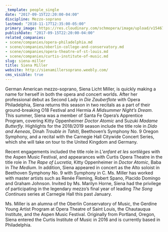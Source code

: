 ```yaml
---
_template: people_single
date: "2017-09-15T22:20:00-04:00"
discipline: Mezzo-soprano
lastmod: "2018-11-17T12:35:00-05:00"
primary_image: https://res.cloudinary.com/schmopera/image/upload/v1546740795/media/2019/01/SienaMiller.jpg
publishDate: "2017-09-15T22:20:00-04:00"
related_companies:
- scene/companies/opera-philadelphia.md
- scene/companies/oberlin-college-and-conservatory.md
- scene/companies/opera-theatre-of-st-louis.md
- scene/companies/curtis-institute-of-music.md
slug: siena-miller
title: Siena Miller
website: http://sienamillersoprano.weebly.com/
cms_visible: true
---
```

German American mezzo-soprano, Siena Licht Miller, is quickly making a name for herself in both the opera and concert worlds. After her professional debut as Second Lady in *Die Zauberflote* with Opera Philadelphia, Siena returns this season in two recitals as a part of their ground-breaking O18 Festival and Hermia *A Midsummer Night’s Dream*. This summer, Siena was a member of Santa Fe Opera’s Apprentice Program, covering Kitty Oppenheimer *Doctor Atomic* and Suzuki *Madame Butterfly*. Highlights for the 2018/2019 season include the title role in *Dido and Aeneas*, Dinah *Trouble in Tahiti*, Beethoven’s Symphony No. 9 Oregon Symphony, and a recital with the Carnegie Hall Citywide Concert Series, which she will take on tour to the United Kingdom and Germany.
 
Recent engagements included the title role in *L'enfant et les sortilèges* with the Aspen Music Festival, and appearances with Curtis Opera Theatre in the title role in *The Rape of Lucretia*, Kitty Oppenheimer in *Doctor Atomic*, Baba in *The Medium*. In addition, Siena appeared in concert as the Alto soloist in Beethoven Symphony No. 9 with Symphony in C. Ms. Miller has worked with master artists such as Renée Fleming, Robert Spano, Placido Domingo and Graham Johnson. Invited by Ms. Marilyn Horne, Siena had the privilege of participating in the legendary mezzo’s final year of leading *The Song Continues* series at Carnegie Hall this past January. 

Ms. Miller is an alumna of the Oberlin Conservatory of Music, the Gerdine Young Artist Program at Opera Theatre of Saint Louis, the Chautauqua Institute, and the Aspen Music Festival. Originally from Portland, Oregon, Siena entered the Curtis Institute of Music in 2016 and is currently based in Philadelphia.